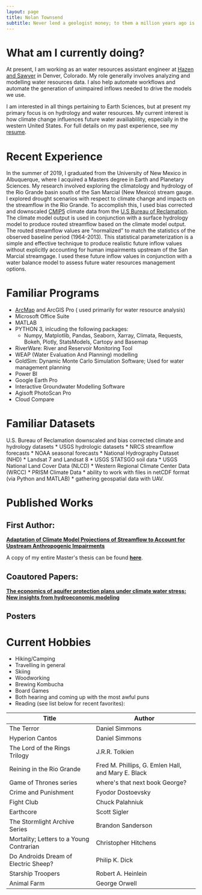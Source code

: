 ```yaml
---
layout: page
title: Nolan Townsend
subtitle: Never lend a geologist money; to them a million years ago is recent.
---
```


# What am I currently doing?
At present, I am working as an water resources assistant engineer at [Hazen and Sawyer](https://www.hazenandsawyer.com/) in Denver, Colorado. My role generally involves analyzing and modelling water resources data.  I also help automate workflows and automate the generation of unimpaired inflows needed to drive the models we use.

I am interested in all things pertaining to Earth Sciences, but at present my primary focus is on hydrology and water resources.  My current interest is how climate change influences future water availiablility, especially in the western United States.  For full details on my past experience, see my [resume](https://drive.google.com/file/d/1ueDzAypykCTIwl4FU_-G_kzlUfSKcp8C/view?usp=sharing).

# Recent Experience
In the summer of 2019, I graduated from the University of New Mexico in Albuquerque, where I acquired a Masters degree in Earth and Planetary Sciences.  My research involved exploring the climatology and hydrology of the Rio Grande basin south of the San Marcial (New Mexico) stream gauge.  I explored drought scenarios with respect to climate change and impacts on the streamflow in the Rio Grande. To accomplish this, I used bias corrected and downscaled  [CMIP5](https://pcmdi.llnl.gov/mips/cmip5/data-portal.html) climate data from the [U.S Bureau of Reclamation](https://gdo-dcp.ucllnl.org/downscaled_cmip_projections/dcpInterface.html#Welcome).  The climate model output is used in conjunction with a surface hydrology model to produce routed streamflow based on the climate model output.  The routed streamflow values are “normalized” to match the statistics of the observed baseline period (1964-2013).  This statistical parameterization is a simple and effective technique to produce realistic future inflow values without explicitly accounting for human impairments upstream of the San Marcial streamgage.  I used these future inflow values in conjunction with a water balance model to assess future water resources management options.

# Familiar Programs
- [ArcMap](http://www.unm.edu/~ntownsend/) and ArcGIS Pro ( used primarily for water resource analysis)
- Microsoft Office Suite
- MATLAB
- PYTHON 3, inlcuding the following packages:
  * Numpy, Matplotlib, Pandas, Seaborn, Xarray, Climata, Requests, Bokeh, Plotly, StatsModels, Cartopy and Basemap
- RiverWare: River and Reservoir Monitoring Tool
- WEAP (Water Evaluation And Planning) modelling 
- GoldSim: Dynamic Monte Carlo Simulation Software;  Used for water management planning
- Power BI
- Google Earth Pro
- Interactive Groundwater Modelling Software
- Agisoft PhotoScan Pro
- Cloud Compare

# Familiar Datasets
U.S. Bureau of Reclamation downscaled and bias corrected climate and hydrology datasets * USGS hydrologic datasets * NRCS streamflow forecasts * NOAA seasonal forecasts * National Hydrography Dataset (NHD) * Landsat 7 and Landsat 8 * USGS STATSGO soil data * USGS National Land Cover Data (NLCD) * Western Regional Climate Center Data (WRCC) * PRISM Climate Data * ability to work with files in netCDF format (via Python and MATLAB) * gathering geospatial data with UAV.

# Published Works

## First Author:
[__Adaptation of Climate Model Projections of Streamflow to Account for Upstream Anthropogenic Impairments__](https://onlinelibrary.wiley.com/doi/full/10.1111/1752-1688.12851)

A copy of my entire Master's thesis can be found [__here__](https://digitalrepository.unm.edu/eps_etds/259/).

## Coautored Papers:
[__The economics of aquifer protection plans under climate water stress: New
insights from hydroeconomic modeling__](https://water-research.nmsu.edu/files/2019/07/JH_July_5_2019a.pdf)

## Posters

# Current Hobbies
- Hiking/Camping
- Travelling in general
- Skiing
- Woodworking
- Brewing Kombucha
- Board Games
- Both hearing and coming up with the most awful puns
- Reading (see list below for recent favorites):

| Title                                    | Author                                             |
| ---------------------------------------- | -------------------------------------------------- |
| The Terror                               | Daniel Simmons                                     |
| Hyperion Cantos                          | Daniel Simmons                                     |
| The Lord of the Rings Trilogy            | J.R.R. Tolkien                                     |
| Reining in the Rio Grande                | Fred M. Phillips, G. Emlen Hall, and Mary E. Black |
| Game of Thrones series                   | where's that next book George?                     |
| Crime and Punishment                     | Fyodor Dostoevsky                                  |
| Fight Club                               | Chuck Palahniuk                                    |
| Earthcore                                | Scott Sigler                                       |
| The Stormlight Archive Series            | Brandon Sanderson                                  |
| Mortality; Letters to a Young Contrarian | Christopher Hitchens                               |
| Do Androids Dream of Electric Sheep?     | Philip K. Dick                                     |
| Starship Troopers                        | Robert A. Heinlein                                 |
| Animal Farm                              | George Orwell                                      |
